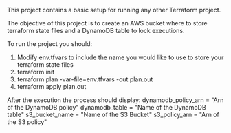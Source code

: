 This project contains a basic setup for running any other Terraform project.

The objective of this project is to create an AWS bucket where to store terraform state files and a DynamoDB table to lock executions.

To run the project you should:
1) Modify env.tfvars to include the name you would like to use to store your terraform state files
2) terraform init
3) terraform plan -var-file=env.tfvars -out plan.out
4) terraform apply plan.out

After the execution the process should display:
dynamodb_policy_arn = "Arn of the DynamoDB policy"
dynamodb_table = "Name of the DynamoDB table"
s3_bucket_name = "Name of the S3 Bucket"
s3_policy_arn = "Arn of the S3 policy"
